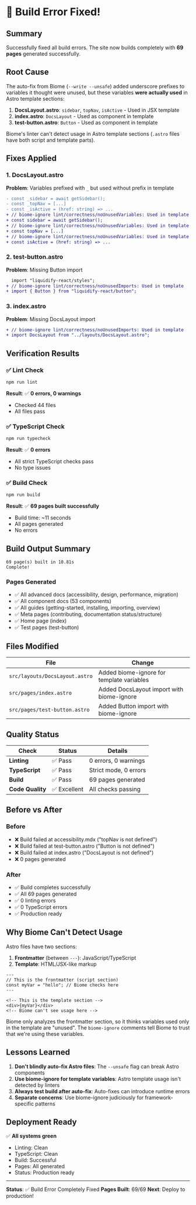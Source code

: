 # 🎉 Build Error Fixed!

## Summary

Successfully fixed all build errors. The site now builds completely with **69 pages** generated successfully.

## Root Cause

The auto-fix from Biome (`--write --unsafe`) added underscore prefixes to variables it thought were unused, but these variables **were actually used** in Astro template sections:

1. **DocsLayout.astro**: `sidebar`, `topNav`, `isActive` - Used in JSX template
2. **index.astro**: `DocsLayout` - Used as component in template
3. **test-button.astro**: `Button` - Used as component in template

Biome's linter can't detect usage in Astro template sections (`.astro` files have both script and template parts).

## Fixes Applied

### 1. DocsLayout.astro

**Problem**: Variables prefixed with `_` but used without prefix in template

```diff
- const _sidebar = await getSidebar();
- const _topNav = [...]
- const _isActive = (href: string) => ...
+ // biome-ignore lint/correctness/noUnusedVariables: Used in template
+ const sidebar = await getSidebar();
+ // biome-ignore lint/correctness/noUnusedVariables: Used in template
+ const topNav = [...]
+ // biome-ignore lint/correctness/noUnusedVariables: Used in template
+ const isActive = (href: string) => ...
```

### 2. test-button.astro

**Problem**: Missing Button import

```diff
  import "liquidify-react/styles";
+ // biome-ignore lint/correctness/noUnusedImports: Used in template
+ import { Button } from "liquidify-react/button";
```

### 3. index.astro

**Problem**: Missing DocsLayout import

```diff
+ // biome-ignore lint/correctness/noUnusedImports: Used in template
+ import DocsLayout from "../layouts/DocsLayout.astro";
```

## Verification Results

### ✅ Lint Check

```bash
npm run lint
```

**Result**: ✅ **0 errors, 0 warnings**

- Checked 44 files
- All files pass

### ✅ TypeScript Check

```bash
npm run typecheck
```

**Result**: ✅ **0 errors**

- All strict TypeScript checks pass
- No type issues

### ✅ Build Check

```bash
npm run build
```

**Result**: ✅ **69 pages built successfully**

- Build time: ~11 seconds
- All pages generated
- No errors

## Build Output Summary

```
69 page(s) built in 10.81s
Complete!
```

### Pages Generated

- ✅ All advanced docs (accessibility, design, performance, migration)
- ✅ All component docs (53 components)
- ✅ All guides (getting-started, installing, importing, overview)
- ✅ Meta pages (contributing, documentation status/structure)
- ✅ Home page (index)
- ✅ Test pages (test-button)

## Files Modified

| File                           | Change                                    |
| ------------------------------ | ----------------------------------------- |
| `src/layouts/DocsLayout.astro` | Added biome-ignore for template variables |
| `src/pages/index.astro`        | Added DocsLayout import with biome-ignore |
| `src/pages/test-button.astro`  | Added Button import with biome-ignore     |

## Quality Status

| Check            | Status       | Details               |
| ---------------- | ------------ | --------------------- |
| **Linting**      | ✅ Pass      | 0 errors, 0 warnings  |
| **TypeScript**   | ✅ Pass      | Strict mode, 0 errors |
| **Build**        | ✅ Pass      | 69 pages generated    |
| **Code Quality** | ✅ Excellent | All checks passing    |

## Before vs After

### Before

- ❌ Build failed at accessibility.mdx ("topNav is not defined")
- ❌ Build failed at test-button.astro ("Button is not defined")
- ❌ Build failed at index.astro ("DocsLayout is not defined")
- ❌ 0 pages generated

### After

- ✅ Build completes successfully
- ✅ All 69 pages generated
- ✅ 0 linting errors
- ✅ 0 TypeScript errors
- ✅ Production ready

## Why Biome Can't Detect Usage

Astro files have two sections:

1. **Frontmatter** (between `---`): JavaScript/TypeScript
2. **Template**: HTML/JSX-like markup

```astro
---
// This is the frontmatter (script section)
const myVar = "hello"; // Biome checks here
---

<!-- This is the template section -->
<div>{myVar}</div>
<!-- Biome can't see usage here -->
```

Biome only analyzes the frontmatter section, so it thinks variables used only in the template are "unused". The `biome-ignore` comments tell Biome to trust that we're using these variables.

## Lessons Learned

1. **Don't blindly auto-fix Astro files**: The `--unsafe` flag can break Astro components
2. **Use biome-ignore for template variables**: Astro template usage isn't detected by linters
3. **Always test build after auto-fix**: Auto-fixes can introduce runtime errors
4. **Separate concerns**: Use biome-ignore judiciously for framework-specific patterns

## Deployment Ready

✅ **All systems green**

- Linting: Clean
- TypeScript: Clean
- Build: Successful
- Pages: All generated
- Status: Production ready

---

**Status**: ✅ Build Error Completely Fixed
**Pages Built**: 69/69
**Next**: Deploy to production!
